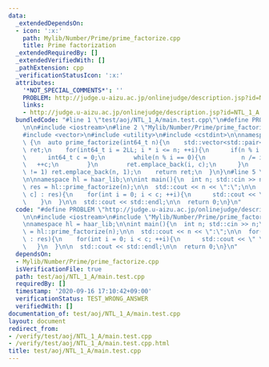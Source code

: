 ```yaml
---
data:
  _extendedDependsOn:
  - icon: ':x:'
    path: Mylib/Number/Prime/prime_factorize.cpp
    title: Prime factorization
  _extendedRequiredBy: []
  _extendedVerifiedWith: []
  _pathExtension: cpp
  _verificationStatusIcon: ':x:'
  attributes:
    '*NOT_SPECIAL_COMMENTS*': ''
    PROBLEM: http://judge.u-aizu.ac.jp/onlinejudge/description.jsp?id=NTL_1_A
    links:
    - http://judge.u-aizu.ac.jp/onlinejudge/description.jsp?id=NTL_1_A
  bundledCode: "#line 1 \"test/aoj/NTL_1_A/main.test.cpp\"\n#define PROBLEM \"http://judge.u-aizu.ac.jp/onlinejudge/description.jsp?id=NTL_1_A\"\
    \n\n#include <iostream>\n#line 2 \"Mylib/Number/Prime/prime_factorize.cpp\"\n\
    #include <vector>\n#include <utility>\n#include <cstdint>\n\nnamespace haar_lib\
    \ {\n  auto prime_factorize(int64_t n){\n    std::vector<std::pair<int64_t, int64_t>>\
    \ ret;\n    for(int64_t i = 2LL; i * i <= n; ++i){\n      if(n % i == 0){\n  \
    \      int64_t c = 0;\n        while(n % i == 0){\n          n /= i;\n       \
    \   ++c;\n        }\n        ret.emplace_back(i, c);\n      }\n    }\n    if(n\
    \ != 1) ret.emplace_back(n, 1);\n    return ret;\n  }\n}\n#line 5 \"test/aoj/NTL_1_A/main.test.cpp\"\
    \n\nnamespace hl = haar_lib;\n\nint main(){\n  int n; std::cin >> n;\n\n  auto\
    \ res = hl::prime_factorize(n);\n\n  std::cout << n << \":\";\n\n  for(auto &[x,\
    \ c] : res){\n    for(int i = 0; i < c; ++i){\n      std::cout << \" \" << x;\n\
    \    }\n  }\n\n  std::cout << std::endl;\n\n  return 0;\n}\n"
  code: "#define PROBLEM \"http://judge.u-aizu.ac.jp/onlinejudge/description.jsp?id=NTL_1_A\"\
    \n\n#include <iostream>\n#include \"Mylib/Number/Prime/prime_factorize.cpp\"\n\
    \nnamespace hl = haar_lib;\n\nint main(){\n  int n; std::cin >> n;\n\n  auto res\
    \ = hl::prime_factorize(n);\n\n  std::cout << n << \":\";\n\n  for(auto &[x, c]\
    \ : res){\n    for(int i = 0; i < c; ++i){\n      std::cout << \" \" << x;\n \
    \   }\n  }\n\n  std::cout << std::endl;\n\n  return 0;\n}\n"
  dependsOn:
  - Mylib/Number/Prime/prime_factorize.cpp
  isVerificationFile: true
  path: test/aoj/NTL_1_A/main.test.cpp
  requiredBy: []
  timestamp: '2020-09-16 17:10:42+09:00'
  verificationStatus: TEST_WRONG_ANSWER
  verifiedWith: []
documentation_of: test/aoj/NTL_1_A/main.test.cpp
layout: document
redirect_from:
- /verify/test/aoj/NTL_1_A/main.test.cpp
- /verify/test/aoj/NTL_1_A/main.test.cpp.html
title: test/aoj/NTL_1_A/main.test.cpp
---
```

